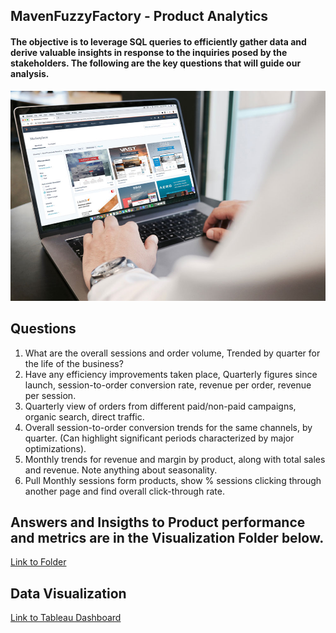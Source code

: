 ## MavenFuzzyFactory - Product Analytics

#### The objective is to leverage SQL queries to efficiently gather data and derive valuable insights in response to the inquiries posed by the stakeholders. The following are the key questions that will guide our analysis.

![ImageLink](Images/DA-Maven.jpg)

## Questions
1. What are the overall sessions and order volume, Trended by quarter for the life of the business?
2. Have any efficiency improvements taken place, Quarterly figures since launch, session-to-order conversion rate, revenue per order, revenue per session.
3. Quarterly view of orders from different paid/non-paid campaigns, organic search, direct traffic.
4. Overall session-to-order conversion trends for the same channels, by quarter. (Can highlight significant periods characterized by major optimizations).
5. Monthly trends for revenue and margin by product, along with total sales and revenue. Note anything about seasonality.
6. Pull Monthly sessions form products, show % sessions clicking through another page and find overall click-through rate.

## Answers and Insigths to Product performance and metrics are in the Visualization Folder below.
[Link to Folder](https://github.com/ParyaniSagar/ProductAnalytics-MavenFuzzy/tree/main/Visualization)

## Data Visualization
[Link to Tableau Dashboard](https://public.tableau.com/app/profile/sagar.paryani/viz/ProductAnalytics-MavenFuzzy/Dashboard1?publish=yes)

